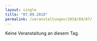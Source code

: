 ```yaml
---
layout: single
title: "07.09.2018"
permalink: /veranstaltungen/2018/09/07/
---
```


Keine Veranstaltung an diesem Tag.
